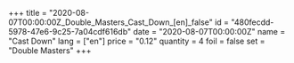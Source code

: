 +++
title = "2020-08-07T00:00:00Z_Double_Masters_Cast_Down_[en]_false"
id = "480fecdd-5978-47e6-9c25-7a04cdf616db"
date = "2020-08-07T00:00:00Z"
name = "Cast Down"
lang = ["en"]
price = "0.12"
quantity = 4
foil = false
set = "Double Masters"
+++

